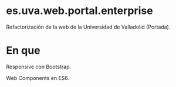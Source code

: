 # es.uva.web.portal.enterprise

Refactorización de la web de la Universidad de Valladolid (Portada).

# En que

Responsive con Bootstrap.

Web Components en ES6.
